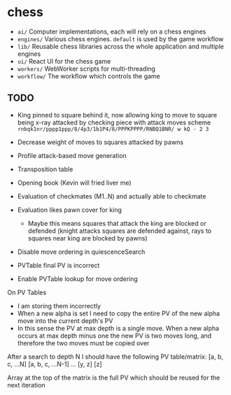 # chess

- `ai/` Computer implementations, each will rely on a chess engines
- `engines/` Various chess engines. `default` is used by the game workflow
- `lib/` Reusable chess libraries across the whole application and multiple engines
- `ui/` React UI for the chess game
- `workers/` WebWorker scripts for multi-threading
- `workflow/` The workflow which controls the game

## TODO

- King pinned to square behind it, now allowing king to move to square being x-ray attacked by checking piece with attack moves scheme
`rnbqk1nr/pppp1ppp/8/4p3/1b1P4/8/PPPKPPPP/RNBQ1BNR/ w kQ - 2 3`
- Decrease weight of moves to squares attacked by pawns
- Profile attack-based move generation
- Transposition table
- Opening book (Kevin will fried liver me)
- Evaluation of checkmates (M1..N) and actually able to checkmate
- Evaluation likes pawn cover for king
  - Maybe this means squares that attack the king are blocked or defended (knight attacks squares are defended against, rays to squares near king are blocked by pawns)
- Disable move ordering in quiescenceSearch

- PVTable final PV is incorrect
- Enable PVTable lookup for move ordering


On PV Tables
- I am storing them incorrectly
- When a new alpha is set I need to copy the entire PV of the new alpha move into the current depth's PV
- In this sense the PV at max depth is a single move.
  When a new alpha occurs at max depth minus one the new PV is two moves long, and therefore the two moves must be copied over

After a search to depth N I should have the following PV table/matrix:
[a, b, c, ...N]
[a, b, c, ...N-1]
...
[y, z]
[z]

Array at the top of the matrix is the full PV which should be reused for the next iteration
